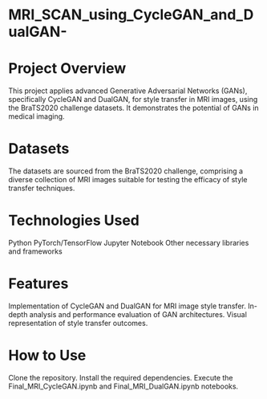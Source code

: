 # MRI_SCAN_using_CycleGAN_and_DualGAN-
# Project Overview
This project applies advanced Generative Adversarial Networks (GANs), specifically CycleGAN and DualGAN, for style transfer in MRI images, using the BraTS2020 challenge datasets. It demonstrates the potential of GANs in medical imaging.
# Datasets
The datasets are sourced from the BraTS2020 challenge, comprising a diverse collection of MRI images suitable for testing the efficacy of style transfer techniques.
# Technologies Used
Python
PyTorch/TensorFlow
Jupyter Notebook
Other necessary libraries and frameworks
# Features
Implementation of CycleGAN and DualGAN for MRI image style transfer.
In-depth analysis and performance evaluation of GAN architectures.
Visual representation of style transfer outcomes.
# How to Use
Clone the repository.
Install the required dependencies.
Execute the Final_MRI_CycleGAN.ipynb and Final_MRI_DualGAN.ipynb notebooks.

